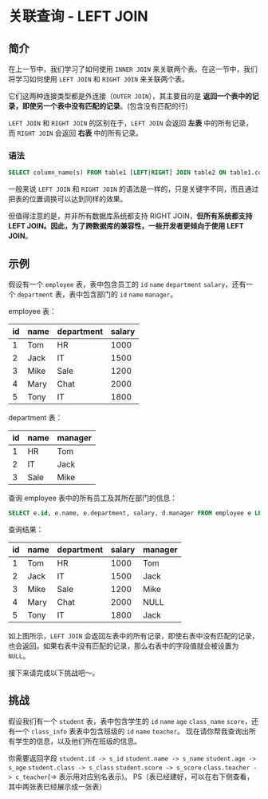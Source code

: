 # 关联查询 - LEFT JOIN

## 简介

在上一节中，我们学习了如何使用 `INNER JOIN` 来关联两个表。在这一节中，我们将学习如何使用 `LEFT JOIN` 和 `RIGHT JOIN` 来关联两个表。

它们这两种连接类型都是外连接（`OUTER JOIN`），其主要目的是 **返回一个表中的记录，即使另一个表中没有匹配的记录**。(包含没有匹配的行)

`LEFT JOIN` 和 `RIGHT JOIN` 的区别在于，`LEFT JOIN` 会返回 **左表** 中的所有记录，而 `RIGHT JOIN` 会返回 **右表** 中的所有记录。

### 语法

```sql
SELECT column_name(s) FROM table1 [LEFT|RIGHT] JOIN table2 ON table1.column_name = table2.column_name;
```

一般来说 `LEFT JOIN` 和 `RIGHT JOIN` 的语法是一样的，只是关键字不同，而且通过把表的位置调换可以达到同样的效果。

但值得注意的是，并非所有数据库系统都支持 RIGHT JOIN，**但所有系统都支持 LEFT JOIN。因此，为了跨数据库的兼容性，一些开发者更倾向于使用 LEFT JOIN**。

## 示例

假设有一个 `employee` 表，表中包含员工的 `id` `name` `department` `salary`，还有一个 `department` 表，表中包含部门的 `id` `name` `manager`。

employee 表：

| id  | name | department | salary |
| --- | ---- | ---------- | ------ |
| 1   | Tom  | HR         | 1000   |
| 2   | Jack | IT         | 1500   |
| 3   | Mike | Sale       | 1200   |
| 4   | Mary | Chat       | 2000   |
| 5   | Tony | IT         | 1800   |

department 表：

| id  | name | manager |
| --- | ---- | ------- |
| 1   | HR   | Tom     |
| 2   | IT   | Jack    |
| 3   | Sale | Mike    |

查询 employee 表中的所有员工及其所在部门的信息：

```sql
SELECT e.id, e.name, e.department, salary, d.manager FROM employee e LEFT JOIN department d ON e.department = d.name;
```

查询结果：

| id  | name | department | salary | manager |
| --- | ---- | ---------- | ------ | ------- |
| 1   | Tom  | HR         | 1000   | Tom     |
| 2   | Jack | IT         | 1500   | Jack    |
| 3   | Mike | Sale       | 1200   | Mike    |
| 4   | Mary | Chat       | 2000   | NULL    |
| 5   | Tony | IT         | 1800   | Jack    |

如上图所示，`LEFT JOIN` 会返回左表中的所有记录，即使右表中没有匹配的记录，也会返回。如果右表中没有匹配的记录，那么右表中的字段值就会被设置为 `NULL`。

接下来请完成以下挑战吧～。

## 挑战

假设我们有一个 `student` 表，表中包含学生的 `id` `name` `age` `class_name` `score`，还有一个 `class_info` 表表中包含班级的 `id` `name` `teacher`。
现在请你帮我查询出所有学生的信息，以及他们所在班级的信息。

你需要返回字段 `student.id -> s_id` `student.name -> s_name` `student.age -> s_age` `student.class -> s_class`
`student.score -> s_score` `class.teacher -> c_teacher`(-> 表示用对应别名表示)。
PS（表已经建好，可以在右下侧查看，其中两张表已经展示成一张表）
